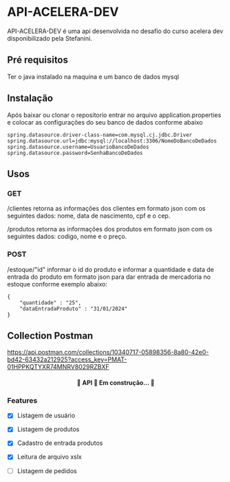 # API-ACELERA-DEV  

API-ACELERA-DEV é uma api desenvolvida no desafio do curso acelera dev disponibilizado pela Stefanini.

## Pré requisitos
Ter o java instalado na maquina e um banco de dados mysql

## Instalação
Após baixar ou clonar o repositorio entrar no arquivo application.properties e colocar as configurações do seu banco de dados conforme abaixo
```
spring.datasource.driver-class-name=com.mysql.cj.jdbc.Driver
spring.datasource.url=jdbc:mysql://localhost:3306/NomeDoBancoDeDados
spring.datasource.username=UsuarioBancoDeDados
spring.datasource.password=SenhaBancoDeDados
```

## Usos

### GET
/clientes retorna as informações dos clientes em formato json com os seguintes dados: nome, data de nascimento, cpf e o cep.

/produtos retorna as informações dos produtos em formato json com os seguintes dados: codigo, nome e  o preço.


### POST
/estoque/"id" informar o id do produto e informar a quantidade e data de entrada do produto em formato json para dar entrada de mercadoria no estoque conforme exemplo abaixo:

```
{
    "quantidade" : "25",
    "dataEntradaProduto" : "31/01/2024"
}
```
## Collection Postman

https://api.postman.com/collections/10340717-05898356-8a80-42e0-bd42-63432a212925?access_key=PMAT-01HPPKQTYXR74MNRV8029RZBXF

<h4 align="center"> 
	🚧  API 🚀 Em construção...  🚧
</h4>

### Features

- [x] Listagem de usuário
- [x] Listagem de produtos
- [x] Cadastro de entrada produtos
- [x] Leitura de arquivo xslx
- [ ] Listagem de pedidos

